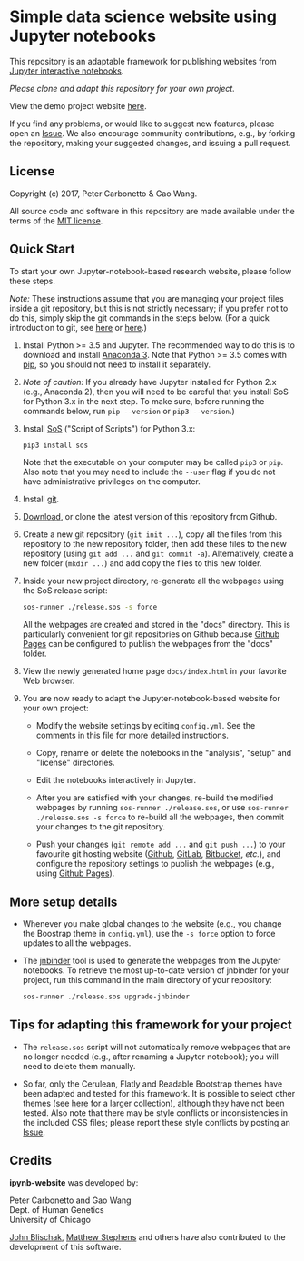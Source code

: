# Simple data science website using Jupyter notebooks

This repository is an adaptable framework for publishing websites from
[Jupyter interactive notebooks](https://jupyter.org).

*Please clone and adapt this repository for your own project.*

View the demo project website
[here](https://stephenslab.github.io/ipynb-website).

If you find any problems, or would like to suggest new features,
please open an
[Issue](https://github.com/stephenslab/ipynb-website/issues). We also
encourage community contributions, e.g., by forking the repository,
making your suggested changes, and issuing a pull request.

## License

Copyright (c) 2017, Peter Carbonetto & Gao Wang.

All source code and software in this repository are made available
under the terms of the [MIT license](https://opensource.org/licenses/MIT).

## Quick Start

To start your own Jupyter-notebook-based research website, please
follow these steps.

*Note:* These instructions assume that you are managing your project
files inside a git repository, but this is not strictly necessary; if
you prefer not to do this, simply skip the git commands in the steps
below. (For a quick introduction to git, see
[here](https://swcarpentry.github.io/git-novice) or
[here](https://doi.org/10.1371/journal.pcbi.1004668 ).)

1. Install Python >= 3.5 and Jupyter. The recommended way to do this
   is to download and install
   [Anaconda 3](https://www.continuum.io/anaconda-overview). Note that
   Python >= 3.5 comes with [pip](https://pip.pypa.io), so you should
   not need to install it separately.

2. *Note of caution:* If you already have Jupyter installed for
   Python 2.x (e.g., Anaconda 2), then you will need to be careful
   that you install SoS for Python 3.x in the next step. To make sure,
   before running the commands below, run `pip --version` or `pip3
   --version`.)

3. Install [SoS](https://github.com/vatlab/SOS) ("Script of Scripts")
   for Python 3.x:

   ```bash
   pip3 install sos
   ```

   Note that the executable on your computer may be called `pip3` or
   `pip`. Also note that you may need to include the `--user` flag if
   you do not have administrative privileges on the computer.

4. Install [git](https://git-scm.com/downloads). 

5. [Download](https://github.com/stephenslab/ipynb-website/archive/master.zip),
   or clone the latest version of this repository from Github.

6. Create a new git repository (`git init ...`), copy all the files
   from this repository to the new repository folder, then add these
   files to the new repository (using `git add ...` and `git commit
   -a`). Alternatively, create a new folder (`mkdir ...`) and add copy
   the files to this new folder.

7. Inside your new project directory, re-generate all the webpages
   using the SoS release script:

   ```bash
   sos-runner ./release.sos -s force
   ```

   All the webpages are created and stored in the "docs"
   directory. This is particularly convenient for git repositories on
   Github because 
   [Github Pages](https://help.github.com/categories/github-pages-basics)
   can be configured to publish the webpages from the "docs" folder.

8. View the newly generated home page `docs/index.html` in your
   favorite Web browser.

9. You are now ready to adapt the Jupyter-notebook-based website for
   your own project:

   + Modify the website settings by editing `config.yml`. See the
     comments in this file for more detailed instructions.

   + Copy, rename or delete the notebooks in the "analysis", "setup"
     and "license" directories.

   + Edit the notebooks interactively in Jupyter.

   + After you are satisfied with your changes, re-build the modified
     webpages by running `sos-runner ./release.sos`, or use
     `sos-runner ./release.sos -s force` to re-build all the webpages,
     then commit your changes to the git repository.

   + Push your changes (`git remote add ...` and `git push ...`) to
     your favourite git hosting website ([Github](http://github.com),
     [GitLab](http://gitlab.com), [Bitbucket](https://bitbucket.org),
     *etc.*), and configure the repository settings to publish the
     webpages (e.g., using
     [Github Pages](https://help.github.com/categories/github-pages-basics)).

## More setup details

+ Whenever you make global changes to the website (e.g., you change
  the Boostrap theme in `config.yml`), use the `-s force` option to force
  updates to all the webpages.

+ The [jnbinder](https://github.com/gaow/jnbinder) tool is used to
  generate the webpages from the Jupyter notebooks. To retrieve the
  most up-to-date version of jnbinder for your project, run this
  command in the main directory of your repository:

  ```bash
  sos-runner ./release.sos upgrade-jnbinder
  ```

## Tips for adapting this framework for your project

+ The `release.sos` script will not automatically remove webpages that
are no longer needed (e.g., after renaming a Jupyter notebook); you
will need to delete them manually.

+ So far, only the Cerulean, Flatly and Readable Bootstrap themes have
been adapted and tested for this framework. It is possible to select
other themes (see [here](https://bootswatch.com) for a larger
collection), although they have not been tested. Also note that there
may be style conflicts or inconsistencies in the included CSS files;
please report these style conflicts by posting an
[Issue](https://github.com/stephenslab/ipynb-website/issues).

## Credits

**ipynb-website** was developed by:

Peter Carbonetto and Gao Wang<br>
Dept. of Human Genetics<br>
University of Chicago<br>

[John Blischak](https://github.com/jdblischak),
[Matthew Stephens](http://stephenslab.uchicago.edu) and others have
also contributed to the development of this software.
